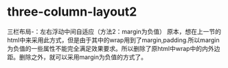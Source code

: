 # three-column-layout2
三栏布局-：左右浮动中间自适应（方法2：margin为负值）
原本，想在上一节的html中来采用此方式，但是由于其中的wrap用到了margin,padding.所以margin为负值的一些属性不能完全满足效果要求。所以删除了原html中wrap中的内外边距。删除之外，就可以采用margin为负值的方式了。
